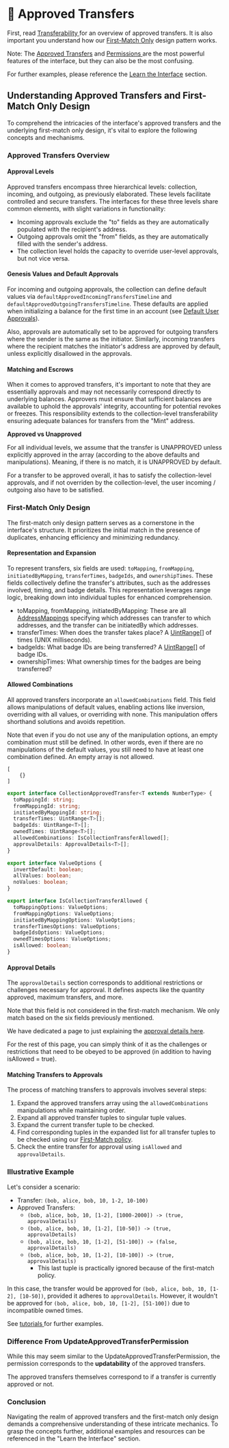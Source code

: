 # 🤝 Approved Transfers





First, read [Transferability ](../../overview/concepts/transferability.md)for an overview of approved transfers. It is also important you understand how our [First-Match Only](first-match-only.md) design pattern works.

Note: The [Approved Transfers](approved-transfers.md) and [Permissions ](../../overview/concepts/manager.md)are the most powerful features of the interface, but they can also be the most confusing.&#x20;

For further examples, please reference the [Learn the Interface](../learn-the-interface/) section.

## Understanding Approved Transfers and First-Match Only Design

To comprehend the intricacies of the interface's approved transfers and the underlying first-match only design, it's vital to explore the following concepts and mechanisms.

### Approved Transfers Overview

#### Approval Levels

Approved transfers encompass three hierarchical levels: collection, incoming, and outgoing, as previously elaborated. These levels facilitate controlled and secure transfers. The interfaces for these three levels share common elements, with slight variations in functionality:

* Incoming approvals exclude the "to" fields as they are automatically populated with the recipient's address.
* Outgoing approvals omit the "from" fields, as they are automatically filled with the sender's address.
* The collection level holds the capacity to override user-level approvals, but not vice versa.

#### Genesis Values and Default Approvals

For incoming and outgoing approvals, the collection can define default values via `defaultApprovedIncomingTransfersTimeline` and `defaultApprovedOutgoingTransfersTimeline`. These defaults are applied when initializing a balance for the first time in an account  (see [Default User Approvals](../learn-the-interface/default-user-approvals.md)).

Also, approvals are automatically set to be approved for outgoing transfers where the sender is the same as the initiator. Similarly, incoming transfers where the recipient matches the initiator's address are approved by default, unless explicitly disallowed in the approvals.

#### Matching and Escrows

When it comes to approved transfers, it's important to note that they are essentially approvals and may not necessarily correspond directly to underlying balances. Approvers must ensure that sufficient balances are available to uphold the approvals' integrity, accounting for potential revokes or freezes. This responsibility extends to the collection-level transferability ensuring adequate balances for transfers from the "Mint" address.

**Approved vs Unapproved**

For all individual levels, we assume that the transfer is UNAPPROVED unless explicitly approved in the array (according to the above defaults and manipulations). Meaning, if there is no match, it is UNAPPROVED by default.

For a transfer to be approved overall, it has to satisfy the collection-level approvals, and if not overriden by the collection-level, the user incoming / outgoing also have to be satisfied.

### First-Match Only Design

The first-match only design pattern serves as a cornerstone in the interface's structure. It prioritizes the initial match in the presence of duplicates, enhancing efficiency and minimizing redundancy.

#### Representation and Expansion

To represent transfers, six fields are used: `toMapping`, `fromMapping`, `initiatedByMapping`, `transferTimes`, `badgeIds`, and `ownershipTimes`. These fields collectively define the transfer's attributes, such as the addresses involved, timing, and badge details. This representation leverages range logic, breaking down into individual tuples for enhanced comprehension.

* toMapping, fromMapping, initiatedByMapping: These are all [AddressMappings](address-mappings-lists.md) specifying which addresses can transfer to which addresses, and the transfer can be initiatedBy which addresses.
* transferTimes: When does the transfer takes place? A [UintRange](uint-ranges.md)\[] of times (UNIX milliseconds).
* badgeIds: What badge IDs are being transferred? A [UintRange](uint-ranges.md)\[] of badge IDs.
* ownershipTimes: What ownership times for the badges are being transferred?

#### Allowed Combinations

All approved transfers incorporate an `allowedCombinations` field. This field allows manipulations of default values, enabling actions like inversion, overriding with all values, or overriding with none. This manipulation offers shorthand solutions and avoids repetition.&#x20;

Note that even if you do not use any of the manipulation options, an empty combination must still be defined. In other words, even if there are no manipulations of the default values, you still need to have at least one combination defined. An empty array is not allowed.

```
[
    {}
]
```

```typescript
export interface CollectionApprovedTransfer<T extends NumberType> {
  toMappingId: string;
  fromMappingId: string;
  initiatedByMappingId: string;
  transferTimes: UintRange<T>[];
  badgeIds: UintRange<T>[];
  ownedTimes: UintRange<T>[];
  allowedCombinations: IsCollectionTransferAllowed[];
  approvalDetails: ApprovalDetails<T>[];
}

export interface ValueOptions {
  invertDefault: boolean;
  allValues: boolean;
  noValues: boolean;
}

export interface IsCollectionTransferAllowed {
  toMappingOptions: ValueOptions;
  fromMappingOptions: ValueOptions;
  initiatedByMappingOptions: ValueOptions;
  transferTimesOptions: ValueOptions;
  badgeIdsOptions: ValueOptions;
  ownedTimesOptions: ValueOptions;
  isAllowed: boolean;
}
```

#### Approval Details

The `approvalDetails` section corresponds to additional restrictions or challenges necessary for approval. It defines aspects like the quantity approved, maximum transfers, and more.

Note that this field is not considered in the first-match mechanism. We only match based on the six fields previously mentioned.

We have dedicated a page to just explaining the [approval details here](approval-options.md).&#x20;

For the rest of this page, you can simply think of it as the challenges or restrictions that need to be obeyed to be approved (in addition to having isAllowed = true).

#### Matching Transfers to Approvals

The process of matching transfers to approvals involves several steps:

1. Expand the approved transfers array using the `allowedCombinations` manipulations while maintaining order.&#x20;
2. Expand all approved transfer tuples to singular tuple values.
3. Expand the current transfer tuple to be checked.
4. Find corresponding tuples in the expanded list for all transfer tuples to be checked using our [First-Match policy](first-match-only.md).
5. Check the entire transfer for approval using `isAllowed` and `approvalDetails`.

### Illustrative Example

Let's consider a scenario:

* Transfer: `(bob, alice, bob, 10, 1-2, 10-100)`
* Approved Transfers:
  * `(bob, alice, bob, 10, [1-2], [1000-2000]) -> (true, approvalDetails)`
  * `(bob, alice, bob, 10, [1-2], [10-50]) -> (true, approvalDetails)`
  * `(bob, alice, bob, 10, [1-2], [51-100]) -> (false, approvalDetails)`
  * `(bob, alice, bob, 10, [1-2], [10-100]) -> (true, approvalDetails)`
    * This last tuple is practically ignored because of the first-match policy.

In this case, the transfer would be approved for `(bob, alice, bob, 10, [1-2], [10-50])`, provided it adheres to `approvalDetails`. However, it wouldn't be approved for `(bob, alice, bob, 10, [1-2], [51-100])` due to incompatible owned times.

See [tutorials ](../learn-the-interface/)for further examples.

### **Difference From UpdateApprovedTransferPermission**

While this may seem similar to the UpdateApprovedTransferPermission, the permission corresponds to the **updatability** of the approved transfers.

The approved transfers themselves correspond to if a transfer is currently approved or not.

### Conclusion

Navigating the realm of approved transfers and the first-match only design demands a comprehensive understanding of these intricate mechanics. To grasp the concepts further, additional examples and resources can be referenced in the "Learn the Interface" section.
